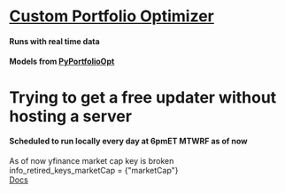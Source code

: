 # [Custom Portfolio Optimizer](https://github.com/carter4299/custom-PPO-Notebook/blob/main/PPORunner.ipynb)
#### Runs with real time data 
#### Models from [PyPortfolioOpt](https://github.com/robertmartin8/PyPortfolioOpt/tree/master)
####
####
####
# Trying to get a free updater without hosting a server
#### Scheduled to run locally every day at 6pmET MTWRF as of now
As of now yfinance market cap key is broken \
info_retired_keys_marketCap = {"marketCap"} \
[Docs](https://github.com/ranaroussi/yfinance/blob/b0639409a364c38c5e225c560e1a4926ba038af7/yfinance/scrapers/quote.py#L14)
